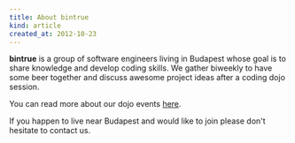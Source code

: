 ```yaml
---
title: About bintrue
kind: article
created_at: 2012-10-23
---
```


__bintrue__ is a group of software engineers living in Budapest whose goal is to share knowledge
and develop coding skills. We gather biweekly to have some beer together and discuss awesome project
ideas after a coding dojo session.

You can read more about our dojo events [here](/dojo).

If you happen to live near Budapest and would like to join please don't hesitate to contact us.

